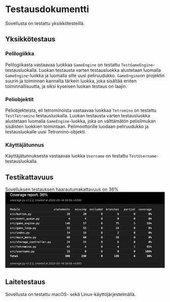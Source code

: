 # Testausdokumentti
Sovellusta on testattu yksikkötesteillä.

## Yksikkötestaus

### Pelilogiikka
Pelilogiikasta vastaavaa luokkaa `GameEngine` on testattu `TestGameEngine`-testausluokalla. Luokan testausta varten testausluokka alustetaan luomalla `GameEngine`-luokka ja luomalla sille uusi peliruudukko. `GameEngine`on projektin suurin ja toiminnan kannalta tärkein luokka, joka sisältää eniten toiminnallisuutta, ja siksi kyseisen luokan testaus on laajin.

### Peliobjektit
Peliobjekteista, eli tetrominoista vastaavaa luokkaa `Tetromino` on testattu `TestTetromino` testausluokalla. Luokan testausta varten testausluokka alustetaan luomalla `GameEngine`-luokka, joka on välttämätön pelisilmukan sisäisten luokkien toimintaan. Pelimoottorille luodaan peliruudukko ja testausluokalle uusi Tetromino-objekti.

### Käyttäjätunnus
Käyttäjätunnuksesta vastaavaa luokka `Username` on testattu `TestUsername`-testausluokalla.

## Testikattavuus
Sovelluksen testauksen haarautumakattavuus on 36%
![](./kuvat/testikattavuus.jpg)

## Laitetestaus
Sovellusta on testattu macOS- sekä Linux-käyttöjärjestelmällä.
